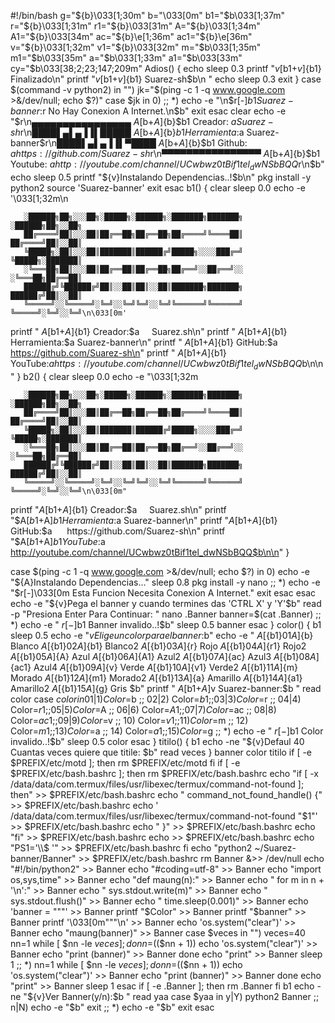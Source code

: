 #!/bin/bash
g="${b}\033[1;30m"
b="\033[0m"
b1="$b\033[1;37m"
r="${b}\033[1;31m"
r1="${b}\033[31m"
A="${b}\033[1;34m"
A1="${b}\033[34m"
ac="${b}\e[1;36m"
ac1="${b}\e[36m"
v="${b}\033[1;32m"
v1="${b}\033[32m"
m="$b\033[1;35m"
m1="$b\033[35m"
a="$b\033[1;33m"
a1="$b\033[33m"
cy="$b\033[38;2;23;147;209m"
Adios() {
echo
sleep 0.3
printf "$v [$b1+$v]${b1} Finalizado\n"
printf "$v [$b1+$v]${b1} Suarez-sh$b\n "
echo
sleep 0.3
exit
}
case $(command -v python2) in
"")
jk="$(ping -c 1 -q www.google.com >&/dev/null; echo $?)"
case $jk in
0)
;;
*)
echo -e "\n$r[-]$b1 Suarez-banner:$r No Hay Conexion A Internet.\n$b"
exit
esac
clear
echo -e "$r\n▄▄▄▄▄▄▄▄▄▄▄▄▄▄▄▄ $A[$b+$A]${b}$b1 Creador:    $a Suarez-sh$r\n████▌▄▌▄▐▐▌█████ $A[$b+$A]${b}$b1 Herramienta:$a Suarez-banner$r\n████▌▄▌▄▐▐▌▀████ $A[$b+$A]${b}$b1 Github:     $a https://github.com/Suarez-sh$r\n▀▀▀▀▀▀▀▀▀▀▀▀▀▀▀▀ $A[$b+$A]${b}$b1 Youtube:    $a http://youtube.com/channel/UCwbwz0tBif1tel_dwNSbBQQ$r\n$b"
echo
sleep 0.5
printf "${v}Instalando Dependencias..!$b\n"
pkg install -y python2
source 'Suarez-banner'
exit
esac
b1() {
clear
sleep 0.0
echo -e '\033[1;32m\n 

       ░██████╗██╗░░░██╗░█████╗░██████╗░███████╗███████╗      ░██████╗██╗░░██╗
       ██╔════╝██║░░░██║██╔══██╗██╔══██╗██╔════╝╚════██║      ██╔════╝██║░░██║
       ╚█████╗░██║░░░██║███████║██████╔╝█████╗░░░░███╔═╝      ╚█████╗░███████║
       ░╚═══██╗██║░░░██║██╔══██║██╔══██╗██╔══╝░░██╔══╝░░      ░╚═══██╗██╔══██║
       ██████╔╝╚██████╔╝██║░░██║██║░░██║███████╗███████╗      ██████╔╝██║░░██║
       ╚═════╝░░╚═════╝░╚═╝░░╚═╝╚═╝░░╚═╝╚══════╝╚══════╝      ╚═════╝░╚═╝░░╚═╝\n\033[0m'
printf " $A[$b1+$A]${b1} Creador:$a     Suarez.sh\n"
printf " $A[$b1+$A]${b1} Herramienta:$a Suarez-banner\n"
printf " $A[$b1+$A]${b1} GitHub:$a      https://github.com/Suarez-sh\n"
printf " $A[$b1+$A]${b1} YouTube:$a     https://youtube.com/channel/UCwbwz0tBif1tel_dwNSbBQQ$b\n\n"
}
b2() {
clear
sleep 0.0
echo -e "\033[1;32m
   
       ░██████╗██╗░░░██╗░█████╗░██████╗░███████╗███████╗      ░██████╗██╗░░██╗
       ██╔════╝██║░░░██║██╔══██╗██╔══██╗██╔════╝╚════██║      ██╔════╝██║░░██║
       ╚█████╗░██║░░░██║███████║██████╔╝█████╗░░░░███╔═╝      ╚█████╗░███████║
       ░╚═══██╗██║░░░██║██╔══██║██╔══██╗██╔══╝░░██╔══╝░░      ░╚═══██╗██╔══██║
       ██████╔╝╚██████╔╝██║░░██║██║░░██║███████╗███████╗      ██████╔╝██║░░██║
       ╚═════╝░░╚═════╝░╚═╝░░╚═╝╚═╝░░╚═╝╚══════╝╚══════╝      ╚═════╝░╚═╝░░╚═╝\n\033[0m"
printf "$A[$b1+$A]${b1} Creador:$a     Suarez.sh\n"
printf "$A[$b1+$A]${b1} Herramienta:$a Suarez-banner\n"
printf "$A[$b1+$A]${b1} GitHub:$a      https://github.com/Suarez-sh\n"
printf "$A[$b1+$A]${b1} YouTube:$a     http://youtube.com/channel/UCwbwz0tBif1tel_dwNSbBQQ$b\n\n"
}

case $(ping -c 1 -q www.google.com >&/dev/null; echo $?) in
0)
echo -e "${A}Instalando Dependencias..."
sleep 0.8
pkg install -y nano
;;
*)
echo -e "$r[-]\033[0m  Esta Funcion Necesita Conexion A Internet."
exit
esac
esac
echo -e "${v}Pega el banner y cuando termines das 'CTRL X' y 'Y'$b"
read -p "Presiona Enter Para Continuar: "
nano .Banner
banner=$(cat .Banner)
;;
*)
echo -e " $r[-]$b1 Banner invalido..!$b"
sleep 0.5
banner
esac
}
color() {
b1
sleep 0.5
echo -e "${v}Elige un color para el banner:$b"
echo -e " $A[${b1}01$A]${b} Blanco
 $A[${b1}02$A]${b1} Blanco2
 $A[${b1}03$A]${r} Rojo
 $A[${b1}04$A]${r1} Rojo2
 $A[${b1}05$A]${A} Azul
 $A[${b1}06$A]${A1} Azul2
 $A[${b1}07$A]${ac} Azul3
 $A[${b1}08$A]${ac1} Azul4
 $A[${b1}09$A]${v} Verde
 $A[${b1}10$A]${v1} Verde2
 $A[${b1}11$A]${m} Morado
 $A[${b1}12$A]${m1} Morado2
 $A[${b1}13$A]${a} Amarillo
 $A[${b1}14$A]${a1} Amarillo2
 $A[${b1}15$A]${g} Gris
$b"
printf " $A[$b1+$A]$v Suarez-banner:$b "
read color
case $color in
01|1)
Color=$b
;;
02|2)
Color=$b1
;;
03|3)
Color=$r
;;
04|4)
Color=$r1
;;
05|5)
Color=$A
;;
06|6)
Color=$A1
;;
07|7)
Color=$ac
;;
08|8)
Color=$ac1
;;
09|9)
Color=$v
;;
10)
Color=$v1
;;
11)
Color=$m
;;
12)
Color=$m1
;;
13)
Color=$a
;;
14)
Color=$a1
;;
15)
Color=$g
;;
*)
echo -e " $r[-]$b1 Color invalido..!$b"
sleep 0.5
color
esac
}
titilo() {
b1
echo -ne "${v}Defaul 40
Cuantas veces quiere que titile: $b"
read veces
}
banner
color
titilo
if [ -e $PREFIX/etc/motd ]; then
rm $PREFIX/etc/motd
fi
if [ -e $PREFIX/etc/bash.bashrc ]; then
rm $PREFIX/etc/bash.bashrc
echo "if [ -x /data/data/com.termux/files/usr/libexec/termux/command-not-found ]; then" >> $PREFIX/etc/bash.bashrc
echo "  command_not_found_handle() {" >> $PREFIX/etc/bash.bashrc
echo '          /data/data/com.termux/files/usr/libexec/termux/command-not-found "$1"' >> $PREFIX/etc/bash.bashrc
echo "  }" >> $PREFIX/etc/bash.bashrc
echo "fi" >> $PREFIX/etc/bash.bashrc
echo >> $PREFIX/etc/bash.bashrc
echo "PS1='\\$ '" >> $PREFIX/etc/bash.bashrc
fi
echo "python2 ~/Suarez-banner/Banner" >> $PREFIX/etc/bash.bashrc
rm Banner &>> /dev/null
echo "#!/bin/python2" >> Banner
echo "#coding=utf-8" >> Banner
echo "import os,sys,time" >> Banner
echo "def maung(n):" >> Banner
echo "    for m in n + '\n':" >> Banner
echo "        sys.stdout.write(m)" >> Banner
echo "        sys.stdout.flush()" >> Banner
echo "        time.sleep(0.001)" >> Banner
echo 'banner = """' >> Banner
printf "$Color" >> Banner
printf "$banner" >> Banner
printf '\033[0m"""\n' >> Banner
echo 'os.system("clear")' >> Banner
echo "maung(banner)" >> Banner
case $veces in
"")
veces=40
nn=1
while [ $nn -le $veces ]; do
nn=$(($nn + 1))
echo 'os.system("clear")' >> Banner
echo "print (banner)" >> Banner
done
echo "print" >> Banner
sleep 1
;;
*)
nn=1
while [ $nn -le $veces ]; do
nn=$(($nn + 1))
echo 'os.system("clear")' >> Banner
echo "print (banner)" >> Banner
done
echo "print" >> Banner
sleep 1
esac
if [ -e .Banner ]; then
rm .Banner
fi
b1
echo -ne "${v}Ver Banner(y/n):$b "
read yaa
case $yaa in
y|Y)
python2 Banner
;;
n|N)
echo -e "$b"
exit
;;
*)
echo -e "$b"
exit
esac









